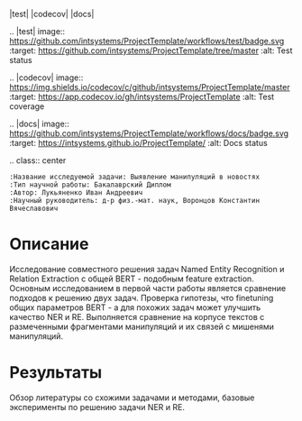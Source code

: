 |test| |codecov| |docs|

.. |test| image:: https://github.com/intsystems/ProjectTemplate/workflows/test/badge.svg
    :target: https://github.com/intsystems/ProjectTemplate/tree/master
    :alt: Test status
    
.. |codecov| image:: https://img.shields.io/codecov/c/github/intsystems/ProjectTemplate/master
    :target: https://app.codecov.io/gh/intsystems/ProjectTemplate
    :alt: Test coverage
    
.. |docs| image:: https://github.com/intsystems/ProjectTemplate/workflows/docs/badge.svg
    :target: https://intsystems.github.io/ProjectTemplate/
    :alt: Docs status


.. class:: center

    :Название исследуемой задачи: Выявление манипуляций в новостях
    :Тип научной работы: Бакалаврский Диплом
    :Автор: Лукьяненко Иван Андреевич
    :Научный руководитель: д-р физ.-мат. наук, Воронцов Константин Вячеславович

Описание
========

Исследование совместного решения задач Named Entity Recognition и Relation Extraction с общей BERT - подобным feature extraction.
Основным исследованием в первой части работы является сравнение подходов к решению двух задач. Проверка гипотезы, что finetuning общиx параметров BERT - а для похожих задач может улучшить качество NER и RE. Выполняется сравнение на корпусе текстов с размеченными фрагментами манипуляций и их связей с мишенями манипуляций.

Результаты
==========

Обзор литературы со схожими задачами и методами, базовые эксперименты по решению задачи NER и RE.